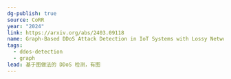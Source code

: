 ```yaml
---
dg-publish: true
source: CoRR
year: "2024"
link: https://arxiv.org/abs/2403.09118
name: Graph-Based DDoS Attack Detection in IoT Systems with Lossy Network
tags:
  - ddos-detection
  - graph
lead: 基于图做法的 DDoS 检测，有图
---
```

